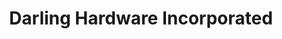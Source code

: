 ---
title: "Darling Hardware Incorporated"
url: /perry/darling-hardware-incorporated/
shop: hardware
---